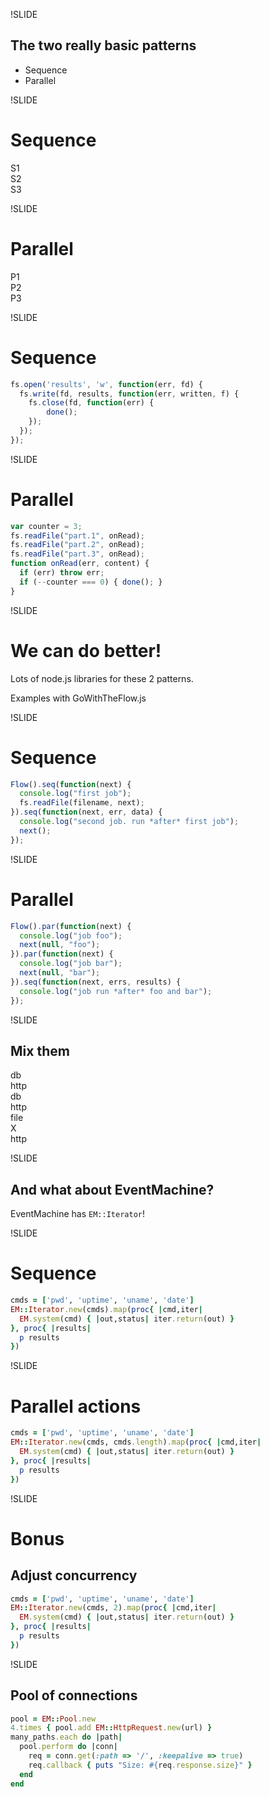 !SLIDE
## The two really basic patterns ##

* Sequence
* Parallel

!SLIDE
# Sequence #
<div class="arrow">S1</div>
<div class="arrow">S2</div>
<div class="arrow">S3</div>

!SLIDE
# Parallel #
<div class="arrow parallel">P1</div>
<div class="arrow parallel">P2</div>
<div class="arrow parallel">P3</div>

!SLIDE
# Sequence #

```js
fs.open('results', 'w', function(err, fd) {
  fs.write(fd, results, function(err, written, f) { 
    fs.close(fd, function(err) {
        done();
    });
  });
});
```

!SLIDE
# Parallel #

```js
var counter = 3;
fs.readFile("part.1", onRead);
fs.readFile("part.2", onRead);
fs.readFile("part.3", onRead);
function onRead(err, content) {
  if (err) throw err;
  if (--counter === 0) { done(); }
}
```

!SLIDE
# We can do better! #

Lots of node.js libraries for these 2 patterns.

Examples with GoWithTheFlow.js

!SLIDE
# Sequence #

```js
Flow().seq(function(next) {
  console.log("first job");
  fs.readFile(filename, next);
}).seq(function(next, err, data) {
  console.log("second job. run *after* first job"); 
  next();
});
```

!SLIDE
# Parallel #

```js
Flow().par(function(next) {
  console.log("job foo");
  next(null, "foo");
}).par(function(next) {
  console.log("job bar");
  next(null, "bar");
}).seq(function(next, errs, results) {
  console.log("job run *after* foo and bar"); 
});
```

!SLIDE
## Mix them ##
<div class="arrow">db</div>
<div class="arrow">http</div>

<div class="arrow parallel">db</div>
<div class="arrow">http</div>
<div class="arrow">file</div>

<div class="arrow parallel transparent">X</div>
<div class="arrow">http</div>

!SLIDE
## And what about EventMachine? ##

EventMachine has `EM::Iterator`!

!SLIDE
# Sequence #

```ruby
cmds = ['pwd', 'uptime', 'uname', 'date']
EM::Iterator.new(cmds).map(proc{ |cmd,iter|
  EM.system(cmd) { |out,status| iter.return(out) } 
}, proc{ |results|
  p results
})
```

!SLIDE
# Parallel actions #

```ruby
cmds = ['pwd', 'uptime', 'uname', 'date']
EM::Iterator.new(cmds, cmds.length).map(proc{ |cmd,iter| 
  EM.system(cmd) { |out,status| iter.return(out) }
}, proc{ |results|
  p results
})
```

!SLIDE
# Bonus #
## Adjust concurrency ##

```ruby
cmds = ['pwd', 'uptime', 'uname', 'date']
EM::Iterator.new(cmds, 2).map(proc{ |cmd,iter|
  EM.system(cmd) { |out,status| iter.return(out) } 
}, proc{ |results|
  p results
})
```

!SLIDE
## Pool of connections ##

```ruby
pool = EM::Pool.new
4.times { pool.add EM::HttpRequest.new(url) }
many_paths.each do |path|
  pool.perform do |conn|
    req = conn.get(:path => '/', :keepalive => true)
    req.callback { puts "Size: #{req.response.size}" } 
  end
end
```

